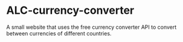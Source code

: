 # ALC-currency-converter
A small website that uses the free currency converter API to convert between currencies of different countries.
